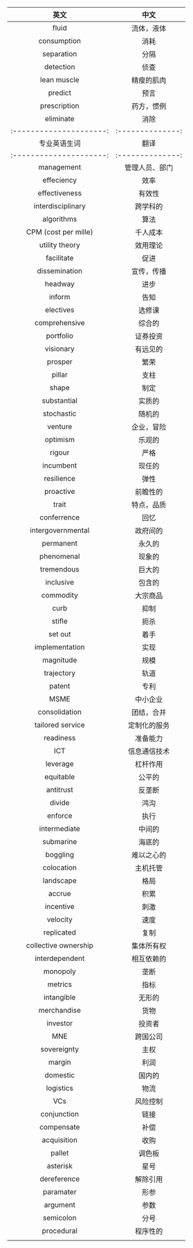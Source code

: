 | 英文                  | 中文           |
|:---------------------:|:--------------:|
| fluid                 | 流体，液体     |
| consumption           | 消耗           |
| separation            | 分隔           |
| detection             | 侦查           |
| lean muscle           | 精瘦的肌肉     |
| predict               | 预言           |
| prescription          | 药方，惯例     |
| eliminate             | 消除           |
|:---------------------:|:--------------:|
| 专业英语生词          | 翻译           |
|:---------------------:|:--------------:|
| management            | 管理人员、部门 |
| effeciency            | 效率           |
| effectiveness         | 有效性         |
| interdisciplinary     | 跨学科的       |
| algorithms            | 算法           |
| CPM  (cost per mille) | 千人成本       |
| utility theory        | 效用理论       |
| facilitate            | 促进           |
| dissemination         | 宣传，传播     |
| headway               | 进步           |
| inform                | 告知           |
| electives             | 选修课         |
| comprehensive         | 综合的         |
| portfolio             | 证券投资       |
| visionary             | 有远见的       |
| prosper               | 繁荣           |
| pillar                | 支柱           |
| shape                 | 制定           |
| substantial           | 实质的         |
| stochastic            | 随机的         |
| venture               | 企业，冒险     |
| optimism              | 乐观的         |
| rigour                | 严格           |
| incumbent             | 现任的         |
| resilience            | 弹性           |
| proactive             | 前瞻性的       |
| trait                 | 特点，品质     |
| conferrence           | 回忆           |
| intergovernmental     | 政府间的       |
| permanent             | 永久的         |
| phenomenal            | 现象的         |
| tremendous            | 巨大的         |
| inclusive             | 包含的         |
| commodity             | 大宗商品       |
| curb                  | 抑制           |
| stifle                | 扼杀           |
| set out               | 着手           |
| implementation        | 实现           |
| magnitude             | 规模           |
| trajectory            | 轨道           |
| patent                | 专利           |
| MSME                  | 中小企业       |
| consolidation         | 团结，合并     |
| tailored service      | 定制化的服务   |
| readiness             | 准备能力       |
| ICT                   | 信息通信技术   |
| leverage              | 杠杆作用       |
| equitable             | 公平的         |
| antitrust             | 反垄断         |
| divide                | 鸿沟           |
| enforce               | 执行           |
| intermediate          | 中间的         |
| submarine             | 海底的         |
| boggling              | 难以之心的     |
| colocation            | 主机托管       |
| landscape             | 格局           |
| accrue                | 积累           |
| incentive             | 刺激           |
| velocity              | 速度           |
| replicated            | 复制           |
| collective ownership  | 集体所有权     |
| interdependent        | 相互依赖的     |
| monopoly              | 垄断           |
| metrics               | 指标           |
| intangible            | 无形的         |
| merchandise           | 货物           |
| investor              | 投资者         |
| MNE                   | 跨国公司       |
| sovereignty           | 主权           |
| margin                | 利润           |
| domestic              | 国内的         |
| logistics             | 物流           |
| VCs                   | 风险控制       |
| conjunction           | 链接           |
| compensate            | 补偿           |
| acquisition           | 收购           |
| pallet                | 调色板         |
| asterisk              | 星号           |
| dereference           | 解除引用       |
| paramater             | 形参           |
| argument              | 参数           |
| semicolon             | 分号           |
| procedural            | 程序性的       |
|                       |            |
